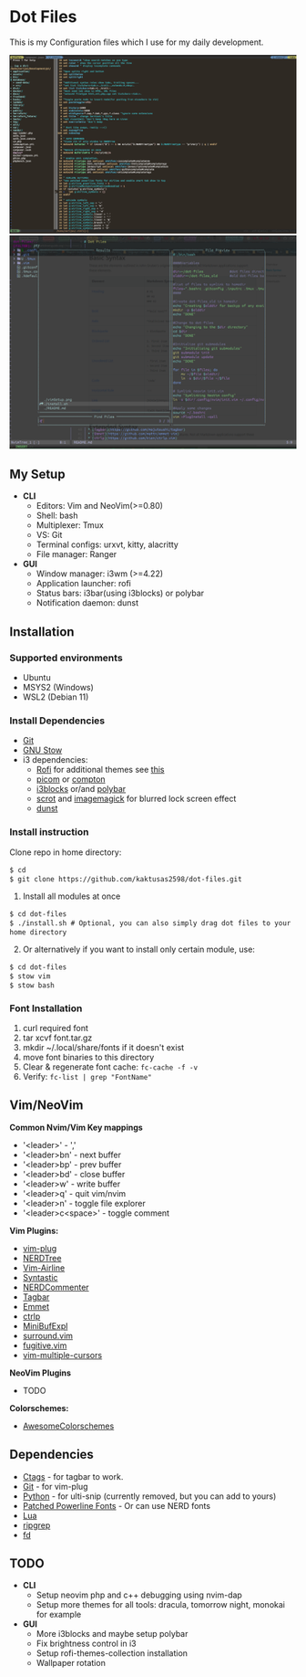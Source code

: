 # Dot Files

  This is my Configuration files which I use for my daily development.

  ![vim](https://raw.githubusercontent.com/kaktusas2598/dot-files/master/vimSetup.png)
  ![nvim](https://raw.githubusercontent.com/kaktusas2598/dot-files/master/nVimSetup.png)

## My Setup

  * **CLI**
    * Editors: Vim and NeoVim(>=0.80)
    * Shell: bash
    * Multiplexer: Tmux
    * VS: Git
    * Terminal configs: urxvt, kitty, alacritty
    * File manager: Ranger
  * **GUI**
    * Window manager: i3wm (>=4.22)
    * Application launcher: rofi
    * Status bars: i3bar(using i3blocks) or polybar
    * Notification daemon: dunst

## Installation

### Supported environments

- Ubuntu
- MSYS2 (Windows)
- WSL2 (Debian 11)

### Install Dependencies

- [Git](https://git-scm.com/)
- [GNU Stow](https://www.gnu.org/software/stow/)
- i3 dependencies:
  - [Rofi](https://github.com/davatorium/rofi) for additional themes see [this](https://github.com/newmanls/rofi-themes-collection)
  - [picom](https://github.com/yshui/picom) or [compton](https://github.com/chjj/compton)
  - [i3blocks](https://github.com/vivien/i3blocks) or/and [polybar](https://github.com/polybar/polybar)
  - [scrot](https://github.com/dreamer/scrot) and [imagemagick](https://imagemagick.org/index.php) for blurred lock screen effect
  - [dunst](https://github.com/dunst-project/dunst)

### Install instruction

  Clone repo in home directory:
  ```
  $ cd
  $ git clone https://github.com/kaktusas2598/dot-files.git
  ```
  1. Install all modules at once
  ```
  $ cd dot-files
  $ ./install.sh # Optional, you can also simply drag dot files to your home directory
  ```
  2. Or alternatively if you want to install only certain module, use:
  ```
  $ cd dot-files
  $ stow vim
  $ stow bash
  ```

### Font Installation

1. curl required font
2. tar xcvf font.tar.gz
3. mkdir ~/.local/share/fonts if it doesn't exist
4. move font binaries to this directory
5. Clear & regenerate font cache:
    `fc-cache -f -v`
6. Verify:
    `fc-list | grep "FontName"`

## Vim/NeoVim

**Common Nvim/Vim Key mappings**

* '\<leader\>' - ','
* '\<leader\>bn' - next buffer
* '\<leader\>bp' - prev buffer
* '\<leader\>bd' - close buffer
* '\<leader\>w' - write buffer
* '\<leader\>q' - quit vim/nvim
* '\<leader\>n' - toggle file explorer
* '\<leader\>c\<space\>' - toggle comment


**Vim Plugins:**
  * [vim-plug](https://github.com/junegunn/vim-plug)
  * [NERDTree](https://github.com/scrooloose/nerdtree)
  * [Vim-Airline](https://github.com/bling/vim-airline)
  * [Syntastic](https://github.com/scrooloose/syntastic)
  * [NERDCommenter](https://github.com/scrooloose/nerdcommenter)
  * [Tagbar](https://github.com/majutsushi/tagbar)
  * [Emmet](https://github.com/mattn/emmet-vim)
  * [ctrlp](https://github.com/kien/ctrlp.vim)
  * [MiniBufExpl](https://github.com/fholgado/minibufexpl.vim)
  * [surround.vim](https://github.com/tpope/vim-surround)
  * [fugitive.vim](https://github.com/tpope/vim-fugitive)
  * [vim-multiple-cursors](https://github.com/terryma/vim-multiple-cursors)

**NeoVim Plugins**
  * TODO

**Colorschemes:**
  * [AwesomeColorschemes](https://github.com/rafi/awesome-vim-colorschemes)

## Dependencies
  * [Ctags](http://ctags.sourceforge.net/) - for tagbar to work.
  * [Git](https://git-scm.com/) - for vim-plug
  * [Python](https://www.python.org/) - for ulti-snip (currently removed, but you can add to yours)
  * [Patched Powerline Fonts](https://github.com/powerline/fonts) - Or can use NERD fonts
  * [Lua](https://www.lua.org/)
  * [ripgrep](https://github.com/BurntSushi/ripgrep)
  * [fd](https://github.com/sharkdp/fd)

## TODO

  * **CLI**
    * Setup neovim php and c++ debugging using nvim-dap
    * Setup more themes for all tools: dracula, tomorrow night, monokai for example
  * **GUI**
    * More i3blocks and maybe setup polybar
    * Fix brightness control in i3
    * Setup rofi-themes-collection installation
    * Wallpaper rotation

